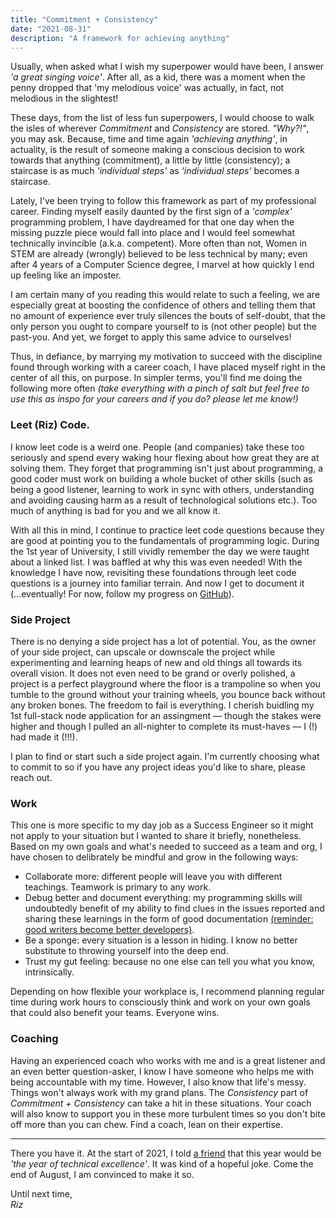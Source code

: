 ```yaml
---
title: "Commitment + Consistency"
date: "2021-08-31"
description: "A framework for achieving anything"
---
```


Usually, when asked what I wish my superpower would have been, I answer _'a great singing voice'_. After all, as a kid, there was a moment when the penny dropped that 'my melodious voice' was actually, in fact, not melodious in the slightest!

These days, from the list of less fun superpowers, I would choose to walk the isles of wherever _Commitment_ and _Consistency_ are stored. _"Why?!"_, you may ask. Because, time and time again _'achieving anything'_, in actuality, is the result of someone making a conscious decision to work towards that anything (commitment), a little by little (consistency); a staircase is as much _'individual steps'_ as _'individual steps'_ becomes a staircase.

Lately, I've been trying to follow this framework as part of my professional career. Finding myself easily daunted by the first sign of a _'complex'_ programming problem, I have daydreamed for that one day when the missing puzzle piece would fall into place and I would feel somewhat technically invincible (a.k.a. competent). More often than not, Women in STEM are already (wrongly) believed to be less technical by many; even after 4 years of a Computer Science degree, I marvel at how quickly I end up feeling like an imposter.

I am certain many of you reading this would relate to such a feeling, we are especially great at boosting the confidence of others and telling them that no amount of experience ever truly silences the bouts of self-doubt, that the only person you ought to compare yourself to is (not other people) but the past-you. And yet, we forget to apply this same advice to ourselves!

Thus, in defiance, by marrying my motivation to succeed with the discipline found through working with a career coach, I have placed myself right in the center of all this, on purpose. In simpler terms, you'll find me doing the following more often _(take everything with a pinch of salt but feel free to use this as inspo for your careers and if you do? please let me know!)_

### Leet (Riz) Code.

I know leet code is a weird one. People (and companies) take these too seriously and spend every waking hour flexing about how great they are at solving them. They forget that programming isn't just about programming, a good coder must work on building a whole bucket of other skills (such as being a good listener, learning to work in sync with others, understanding and avoiding causing harm as a result of technological solutions etc.). Too much of anything is bad for you and we all know it.

With all this in mind, I continue to practice leet code questions because they are good at pointing you to the fundamentals of programming logic. During the 1st year of University, I still vividly remember the day we were taught about a linked list. I was baffled at why this was even needed! With the knowledge I have now, revisiting these foundations through leet code questions is a journey into familiar terrain. And now I get to document it (...eventually! For now, follow my progress on [GitHub](https://github.com/RizBizKits/LeetRizCode)).

### Side Project

There is no denying a side project has a lot of potential. You, as the owner of your side project, can upscale or downscale the project while experimenting and learning heaps of new and old things all towards its overall vision. It does not even need to be grand or overly polished, a project is a perfect playground where the floor is a trampoline so when you tumble to the ground without your training wheels, you bounce back without any broken bones. The freedom to fail is everything. I cherish buidling my 1st full-stack node application for an assingment — though the stakes were higher and though I pulled an all-nighter to complete its must-haves — I (!) had made it (!!!).

I plan to find or start such a side project again. I'm currently choosing what to commit to so if you have any project ideas you'd like to share, please reach out.

### Work

This one is more specific to my day job as a Success Engineer so it might not apply to your situation but I wanted to share it briefly, nonetheless. Based on my own goals and what's needed to succeed as a team and org, I have chosen to delibrately be mindful and grow in the following ways:

- Collaborate more: different people will leave you with different teachings. Teamwork is primary to any work.
- Debug better and document everything: my programming skills will undoubtedly benefit of my ability to find clues in the issues reported and sharing these learnings in the form of good documentation [(reminder: good writers become better developers)](https://www.dddeastmidlands.com/2021/speakers/riz-akmal-khan/).
- Be a sponge: every situation is a lesson in hiding. I know no better substitute to throwing yourself into the deep end.
- Trust my gut feeling: because no one else can tell you what you know, intrinsically.

Depending on how flexible your workplace is, I recommend planning regular time during work hours to consciously think and work on your own goals that could also benefit your teams. Everyone wins.

### Coaching

Having an experienced coach who works with me and is a great listener and an even better question-asker, I know I have someone who helps me with being accountable with my time. However, I also know that life's messy. Things won't always work with my grand plans. The _Consistency_ part of _Commitment + Consistency_ can take a hit in these situations. Your coach will also know to support you in these more turbulent times so you don't bite off more than you can chew. Find a coach, lean on their expertise.

<hr>

There you have it. At the start of 2021, I told [a friend](https://darylcecile.net/) that this year would be _'the year of technical excellence'_. It was kind of a hopeful joke. Come the end of August, I am convinced to make it so.

Until next time,  
_Riz_

